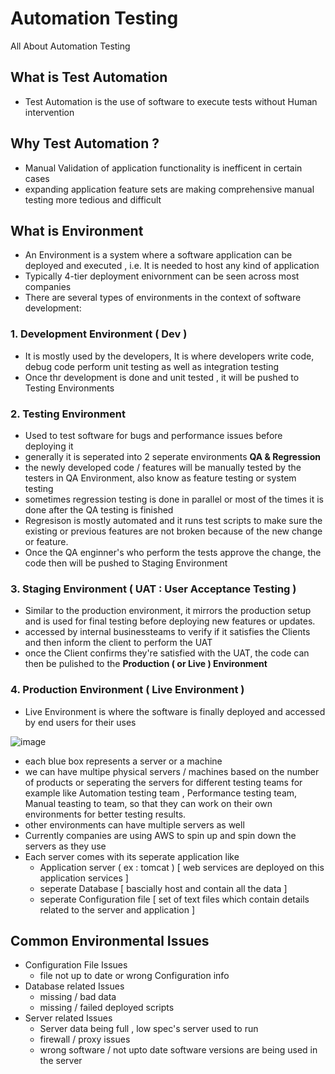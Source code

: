 # Automation Testing
All About Automation Testing


## What is Test Automation
  - Test Automation is the use of software to execute tests without Human intervention
 
## Why Test Automation ?
  - Manual Validation of application functionality is inefficent in certain cases
  - expanding application feature sets are making comprehensive manual testing more tedious and difficult

## What is Environment
  - An Environment is a system where a software application can be deployed and executed , i.e. It is needed to host any kind of application
  - Typically 4-tier deployment enivornment can be seen across most companies
  - There are several types of environments in the context of software development:
### 1. Development Environment ( Dev )
  - It is mostly used by the developers, It is where developers write code, debug code perform unit testing as well as integration testing
  - Once thr development is done and unit tested , it will be pushed to Testing Environments
### 2. Testing Environment
  - Used to test software for bugs and performance issues before deploying it
  - generally it is seperated into 2 seperate environments <b>QA & Regression</b>
  - the newly developed code / features will be manually tested by the testers in QA Environment, also know as feature testing or system testing
  - sometimes regression testing is done in parallel or most of the times it is done after the QA testing is finished
  - Regresison is mostly automated and it runs test scripts to make sure the existing or previous features are not broken because of the new change or feature.
  - Once the QA enginner's who perform the tests approve the change, the code then will be pushed to Staging Environment
### 3. Staging Environment ( UAT : User Acceptance Testing )
  - Similar to the production environment, it mirrors the production setup and is used for final testing before deploying new features or updates.
  - accessed by internal businessteams to verify if it satisfies the Clients and then inform the client to perform the UAT
  - once the Client confirms they're satisfied with the UAT, the code can then be pulished to the <b>Production ( or Live ) Environment</b>
### 4. Production Environment ( Live Environment )
  - Live Environment is where the software is finally deployed and accessed by end users for their uses

  ![image](https://github.com/SurajKande/AutomationTesting/assets/37841586/38332166-e0bf-4cbd-975d-9344c88af6e1)
  - each blue box represents a server or a machine
  - we can have multipe physical servers / machines based on the number of products or seperating the servers for different testing teams for example like Automation testing team , Performance testing team, Manual teasting to team, so that they can work on their own environments for better testing results.
  - other environments can have multiple servers as well
  - Currently companies are using AWS to spin up and spin down the servers as they use
  - Each server comes with its seperate application like
    - Application server ( ex : tomcat ) [ web services are deployed on this application services ] 
    - seperate Database [ bascially host and contain all the data ]
    - seperate Configuration file [ set of text files which contain details related to the server and application ]

## Common Environmental Issues
  - Configuration File Issues
      - file not up to date or wrong Configuration info
  - Database related Issues
      - missing / bad data
      - missing / failed deployed scripts
  - Server related Issues
      - Server data being full , low spec's server used to run
      - firewall / proxy issues
      - wrong software / not upto date software versions are being used in the server

## 

